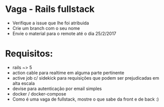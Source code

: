 # Vaga - Rails fullstack

- Verifique a issue que lhe foi atribuida
- Crie um branch com o seu nome
- Envie o material para o remote até o dia 25/2/2017

# Requisitos:
- rails ~> 5
- action cable para realtime em alguma parte pertinente
- active job c/ sidekick para requisições que podem ser prejudicadas em alta escala
- devise para autenticação por email simples
- docker / docker-compose
- Como é uma vaga de fullstack, mostre o que sabe da front e de back :)
